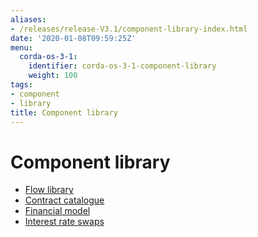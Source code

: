 ```yaml
---
aliases:
- /releases/release-V3.1/component-library-index.html
date: '2020-01-08T09:59:25Z'
menu:
  corda-os-3-1:
    identifier: corda-os-3-1-component-library
    weight: 100
tags:
- component
- library
title: Component library
---
```



# Component library



* [Flow library](flow-library.md)
* [Contract catalogue](contract-catalogue.md)
* [Financial model](financial-model.md)
* [Interest rate swaps](contract-irs.md)



